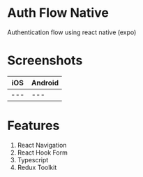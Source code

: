 # Auth Flow Native

Authentication flow using react native (expo)

# Screenshots

| iOS | Android |
| --- | ---     |
| --- | ---     | 

# Features

1. React Navigation
1. React Hook Form
1. Typescript
1. Redux Toolkit
